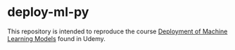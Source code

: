 # deploy-ml-py

This repository is intended to reproduce the course [Deployment of Machine Learning Models](https://www.udemy.com/course/deployment-of-machine-learning-models) found in Udemy.

